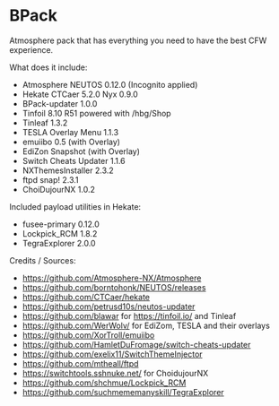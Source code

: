 # BPack

Atmosphere pack that has everything you need to have the best CFW experience.

What does it include:

* Atmosphere NEUTOS 0.12.0 (Incognito applied)
* Hekate CTCaer 5.2.0 Nyx 0.9.0
* BPack-updater 1.0.0
* Tinfoil 8.10 R51 powered with /hbg/Shop
* Tinleaf 1.3.2
* TESLA Overlay Menu 1.1.3
* emuiibo 0.5 (with Overlay)
* EdiZon Snapshot (with Overlay)
* Switch Cheats Updater 1.1.6
* NXThemesInstaller 2.3.2
* ftpd snap! 2.3.1
* ChoiDujourNX 1.0.2

Included payload utilities in Hekate:

* fusee-primary 0.12.0
* Lockpick_RCM 1.8.2
* TegraExplorer 2.0.0

Credits / Sources:
* https://github.com/Atmosphere-NX/Atmosphere
* https://github.com/borntohonk/NEUTOS/releases
* https://github.com/CTCaer/hekate
* https://github.com/petrusd10s/neutos-updater
* https://github.com/blawar for https://tinfoil.io/ and Tinleaf
* https://github.com/WerWolv/ for EdiZom, TESLA and their overlays
* https://github.com/XorTroll/emuiibo
* https://github.com/HamletDuFromage/switch-cheats-updater
* https://github.com/exelix11/SwitchThemeInjector
* https://github.com/mtheall/ftpd
* https://switchtools.sshnuke.net/ for ChoidujourNX
* https://github.com/shchmue/Lockpick_RCM
* https://github.com/suchmememanyskill/TegraExplorer

